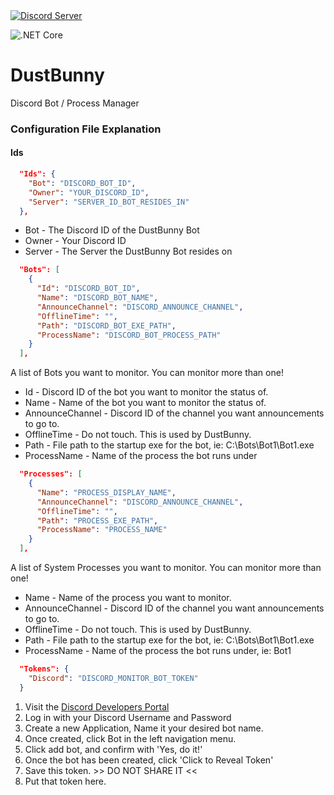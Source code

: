 <a href="https://discord.gg/4PpDrCX">
  <img src="https://discordapp.com/api/guilds/767835739177091083/widget.png?style=shield" alt="Discord Server">
</a>

![.NET Core](https://github.com/MattTheDev/DustBunny/workflows/.NET%20Core/badge.svg)

# DustBunny
Discord Bot / Process Manager

### Configuration File Explanation

#### Ids
```json
  "Ids": {
    "Bot": "DISCORD_BOT_ID",
    "Owner": "YOUR_DISCORD_ID",
    "Server": "SERVER_ID_BOT_RESIDES_IN"
  },
```

* Bot - The Discord ID of the DustBunny Bot
* Owner - Your Discord ID
* Server - The Server the DustBunny Bot resides on

```json
  "Bots": [
    {
      "Id": "DISCORD_BOT_ID",
      "Name": "DISCORD_BOT_NAME",
      "AnnounceChannel": "DISCORD_ANNOUNCE_CHANNEL",
      "OfflineTime": "",
      "Path": "DISCORD_BOT_EXE_PATH",
      "ProcessName": "DISCORD_BOT_PROCESS_PATH"
    }
  ],
```

A list of Bots you want to monitor. You can monitor more than one! 

* Id - Discord ID of the bot you want to monitor the status of.
* Name - Name of the bot you want to monitor the status of.
* AnnounceChannel - Discord ID of the channel you want announcements to go to.
* OfflineTime - Do not touch. This is used by DustBunny.
* Path - File path to the startup exe for the bot, ie: C:\Bots\Bot1\Bot1.exe
* ProcessName - Name of the process the bot runs under

```json
  "Processes": [
    {
      "Name": "PROCESS_DISPLAY_NAME",
      "AnnounceChannel": "DISCORD_ANNOUNCE_CHANNEL",
      "OfflineTime": "",
      "Path": "PROCESS_EXE_PATH",
      "ProcessName": "PROCESS_NAME"
    }
  ],
```

A list of System Processes you want to monitor. You can monitor more than one! 

* Name - Name of the process you want to monitor.
* AnnounceChannel - Discord ID of the channel you want announcements to go to.
* OfflineTime - Do not touch. This is used by DustBunny.
* Path - File path to the startup exe for the bot, ie: C:\Bots\Bot1\Bot1.exe
* ProcessName - Name of the process the bot runs under, ie: Bot1

```json
  "Tokens": {
    "Discord": "DISCORD_MONITOR_BOT_TOKEN"
  }
```

1. Visit the [Discord Developers Portal](http://discord.com/developers/applications)
2. Log in with your Discord Username and Password
3. Create a new Application, Name it your desired bot name.
4. Once created, click Bot in the left navigation menu.
5. Click add bot, and confirm with 'Yes, do it!'
6. Once the bot has been created, click 'Click to Reveal Token'
7. Save this token. >> DO NOT SHARE IT <<
8. Put that token here.
